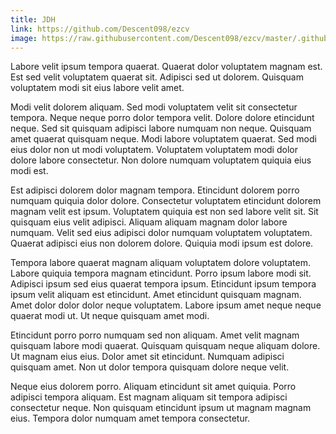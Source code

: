 ```yaml
---
title: JDH
link: https://github.com/Descent098/ezcv
image: https://raw.githubusercontent.com/Descent098/ezcv/master/.github/logo.png
---
```


Labore velit ipsum tempora quaerat. Quaerat dolor voluptatem magnam est. Est sed velit voluptatem quaerat sit. Adipisci sed ut dolorem. Quisquam voluptatem modi sit eius labore velit amet.

Modi velit dolorem aliquam. Sed modi voluptatem velit sit consectetur tempora. Neque neque porro dolor tempora velit. Dolore dolore etincidunt neque. Sed sit quisquam adipisci labore numquam non neque. Quisquam amet quaerat quisquam neque. Modi labore voluptatem quaerat. Sed modi eius dolor non ut modi voluptatem. Voluptatem voluptatem modi dolor dolore labore consectetur. Non dolore numquam voluptatem quiquia eius modi est.

Est adipisci dolorem dolor magnam tempora. Etincidunt dolorem porro numquam quiquia dolor dolore. Consectetur voluptatem etincidunt dolorem magnam velit est ipsum. Voluptatem quiquia est non sed labore velit sit. Sit quisquam eius velit adipisci. Aliquam aliquam magnam dolor labore numquam. Velit sed eius adipisci dolor numquam voluptatem voluptatem. Quaerat adipisci eius non dolorem dolore. Quiquia modi ipsum est dolore.

Tempora labore quaerat magnam aliquam voluptatem dolore voluptatem. Labore quiquia tempora magnam etincidunt. Porro ipsum labore modi sit. Adipisci ipsum sed eius quaerat tempora ipsum. Etincidunt ipsum tempora ipsum velit aliquam est etincidunt. Amet etincidunt quisquam magnam. Amet dolor dolor dolor neque voluptatem. Labore ipsum amet neque neque quaerat modi ut. Ut neque quisquam amet modi.

Etincidunt porro porro numquam sed non aliquam. Amet velit magnam quisquam labore modi quaerat. Quisquam quisquam neque aliquam dolore. Ut magnam eius eius. Dolor amet sit etincidunt. Numquam adipisci quisquam amet. Non ut dolor tempora quisquam dolore neque velit.

Neque eius dolorem porro. Aliquam etincidunt sit amet quiquia. Porro adipisci tempora aliquam. Est magnam aliquam sit tempora adipisci consectetur neque. Non quisquam etincidunt ipsum ut magnam magnam eius. Tempora dolor numquam amet tempora consectetur.
    